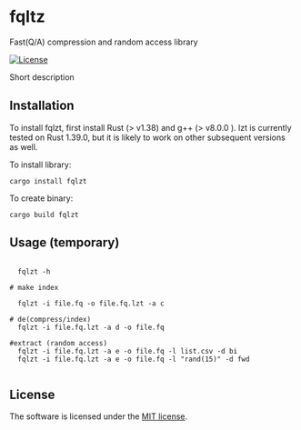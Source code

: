 # fqltz
Fast(Q/A) compression and random access library

[![License](https://img.shields.io/badge/license-MIT-blue.svg)](https://github.com/RobertBakaric/susq-rust/blob/master/LICENSE)

Short description

## Installation

To install fqlzt, first install Rust (> v1.38) and g++ (> v8.0.0 ). lzt is currently tested on Rust 1.39.0, but it is likely to work on other subsequent versions as well.

To install library:

```
cargo install fqlzt
```

To create binary:

```
cargo build fqlzt
```

## Usage (temporary)
```

  fqlzt -h

# make index

  fqlzt -i file.fq -o file.fq.lzt -a c

# de(compress/index)
  fqlzt -i file.fq.lzt -a d -o file.fq

#extract (random access)
  fqlzt -i file.fq.lzt -a e -o file.fq -l list.csv -d bi
  fqlzt -i file.fq.lzt -a e -o file.fq -l "rand(15)" -d fwd


```


## License

The software is licensed under the  [MIT license](http://opensource.org/licenses/MIT).

